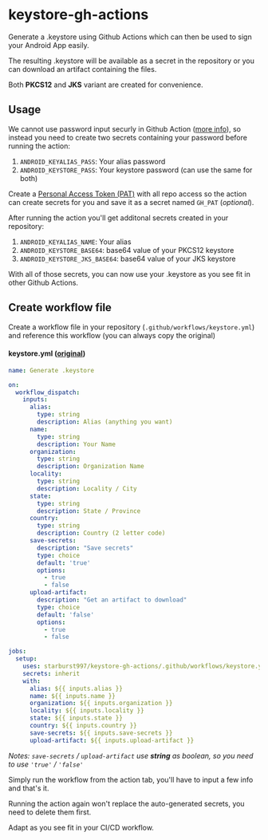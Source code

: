 # keystore-gh-actions

Generate a .keystore using Github Actions which can then be used to sign your Android App easily.

The resulting .keystore will be available as a secret in the repository or you can download an artifact containing the files.

Both **PKCS12** and **JKS** variant are created for convenience.

## Usage

We cannot use password input securly in Github Action ([more info](https://github.com/orgs/community/discussions/12764)), so instead you need to create two secrets containing your password before running the action:

1. `ANDROID_KEYALIAS_PASS`: Your alias password
2. `ANDROID_KEYSTORE_PASS`: Your keystore password (can use the same for both)

Create a [Personal Access Token (PAT)](https://github.com/settings/tokens) with all repo access so the action can create secrets for you and save it as a secret named `GH_PAT` (*optional*).

After running the action you'll get additonal secrets created in your repository:

1. `ANDROID_KEYALIAS_NAME`: Your alias
2. `ANDROID_KEYSTORE_BASE64`: base64 value of your PKCS12 keystore
3. `ANDROID_KEYSTORE_JKS_BASE64`: base64 value of your JKS keystore

With all of those secrets, you can now use your .keystore as you see fit in other Github Actions.

## Create workflow file

Create a workflow file in your repository (`.github/workflows/keystore.yml`) and reference this workflow (you can always copy the original)

#### keystore.yml ([original](https://github.com/starburst997/keystore-gh-actions/blob/v1/.github/workflows/keystore.yml))
```yml
name: Generate .keystore

on:
  workflow_dispatch:
    inputs:
      alias:
        type: string
        description: Alias (anything you want)
      name:
        type: string
        description: Your Name
      organization:
        type: string
        description: Organization Name
      locality:
        type: string
        description: Locality / City
      state:
        type: string
        description: State / Province
      country:
        type: string
        description: Country (2 letter code)
      save-secrets:
        description: "Save secrets"
        type: choice
        default: 'true'
        options:
          - true
          - false
      upload-artifact:
        description: "Get an artifact to download"
        type: choice
        default: 'false'
        options:
          - true
          - false

jobs:
  setup:
    uses: starburst997/keystore-gh-actions/.github/workflows/keystore.yml@v1
    secrets: inherit
    with:
      alias: ${{ inputs.alias }}
      name: ${{ inputs.name }}
      organization: ${{ inputs.organization }}
      locality: ${{ inputs.locality }}
      state: ${{ inputs.state }}
      country: ${{ inputs.country }}
      save-secrets: ${{ inputs.save-secrets }}
      upload-artifact: ${{ inputs.upload-artifact }}
```

*Notes: `save-secrets` / `upload-artifact` use **string** as boolean, so you need to use `'true'` / `'false'`*

Simply run the workflow from the action tab, you'll have to input a few info and that's it.

Running the action again won't replace the auto-generated secrets, you need to delete them first.

Adapt as you see fit in your CI/CD workflow.